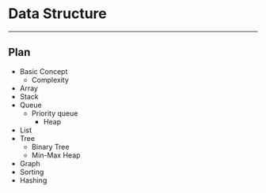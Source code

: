 # Data Structure

---

## Plan

- Basic Concept
  - Complexity
- Array
- Stack
- Queue
  - Priority queue
    - Heap
- List
- Tree
  - Binary Tree
  - Min-Max Heap
- Graph
- Sorting
- Hashing